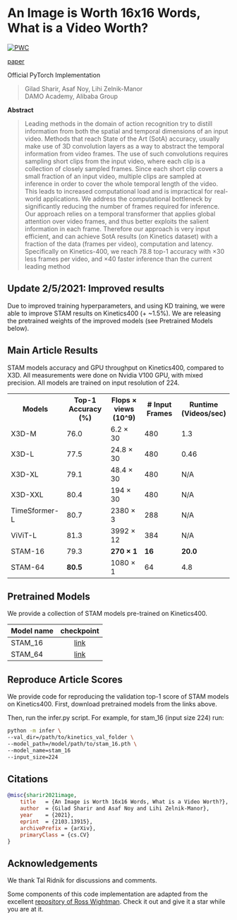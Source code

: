 # An Image is Worth 16x16 Words, What is a Video Worth?

[![PWC](https://img.shields.io/endpoint.svg?url=https://paperswithcode.com/badge/an-image-is-worth-16x16-words-what-is-a-video/action-classification-on-kinetics-400)](https://paperswithcode.com/sota/action-classification-on-kinetics-400?p=an-image-is-worth-16x16-words-what-is-a-video)

[paper](https://arxiv.org/pdf/2103.13915.pdf) 

Official PyTorch Implementation

> Gilad Sharir, Asaf Noy, Lihi Zelnik-Manor<br/>
> DAMO Academy, Alibaba Group



**Abstract**

> Leading methods in the domain of action recognition try to
distill information from both the spatial and temporal dimensions of an input video. Methods that reach State of the
Art (SotA) accuracy, usually make use of 3D convolution
layers as a way to abstract the temporal information from
video frames. The use of such convolutions requires sampling short clips from the input video, where each clip is a
collection of closely sampled frames. Since each short clip
covers a small fraction of an input video, multiple clips are
sampled at inference in order to cover the whole temporal
length of the video. This leads to increased computational
load and is impractical for real-world applications. We address the computational bottleneck by significantly reducing
the number of frames required for inference. Our approach
relies on a temporal transformer that applies global attention over video frames, and thus better exploits the salient
information in each frame. Therefore our approach is very
input efficient, and can achieve SotA results (on Kinetics
dataset) with a fraction of the data (frames per video), computation and latency. Specifically on Kinetics-400, we reach
78.8 top-1 accuracy with ×30 less frames per video, and
×40 faster inference than the current leading method
>

## Update 2/5/2021:  Improved results
Due to improved training hyperparameters, and using KD training, we were able to improve
 STAM results on Kinetics400 (+ ~1.5%).  We are releasing the pretrained weights of the improved
  models (see Pretrained Models below). 

## Main Article Results

STAM models accuracy and GPU throughput on Kinetics400, compared to X3D. All measurements were
 done on Nvidia V100 GPU, with mixed precision. All models are trained on input resolution of 224.
<p align="center">
 <table>
  <tr>
    <th>Models</th>
    <th>Top-1 Accuracy <br>(%)</th>
    <th>Flops × views<br>(10^9)</th>
    <th># Input Frames</th>
    <th>Runtime<br>(Videos/sec)</th>
  </tr>
  <tr>
    <td>X3D-M</td>
    <td>76.0</td>
    <td>6.2 × 30 </td>
    <td>480</td>
    <td>1.3</td>
  </tr>
  <tr>
    <td>X3D-L</td>
    <td>77.5</td>
    <td>24.8 × 30</td>
    <td>480</td>
    <td>0.46</td>
  </tr>
  <tr>
    <td>X3D-XL</td>
    <td>79.1</td>
    <td>48.4 × 30</td>
    <td>480</td>
    <td>N/A</td>
  </tr>
  <tr>
    <td>X3D-XXL</td>
    <td>80.4</td>
    <td>194 × 30</td>
    <td>480</td>
    <td>N/A</td>
  </tr>
  <tr>
    <td>TimeSformer-L</td>
    <td>80.7</td>
    <td>2380 × 3</td>
    <td> 288 </td>
    <td>N/A</td>
  </tr>
  <tr>
    <td>ViViT-L</td>
    <td>81.3</td>
    <td>3992 × 12</td>
    <td>384</td>
    <td>N/A</td>
  </tr>
  <tr>
    <td>STAM-16</td>
    <td>79.3</td>
    <td><b>270 × 1</b></td>
    <td><b>16</b></td>
    <td><b>20.0</b></td>
  </tr>
  <tr>
    <td>STAM-64</td>
    <td><b>80.5</b></td>
    <td>1080 × 1</td>
    <td>64</td>
    <td>4.8</td>
  </tr>
 </table>
</p>

## Pretrained Models

We provide a collection of STAM models pre-trained on Kinetics400. 

| Model name  | checkpoint
| ------------ | :--------------: |
| STAM_16 | [link](https://miil-public-eu.oss-eu-central-1.aliyuncs.com/model-zoo/STAM/v2/stam_16.pth) |
| STAM_64 | [link](https://miil-public-eu.oss-eu-central-1.aliyuncs.com/model-zoo/STAM/v2/stam_64.pth) |


## Reproduce Article Scores
We provide code for reproducing the validation top-1 score of STAM
models on Kinetics400. First, download pretrained models from the links above.

Then, run the infer.py script. For example, for stam_16 (input size 224)
run:
```bash
python -m infer \
--val_dir=/path/to/kinetics_val_folder \
--model_path=/model/path/to/stam_16.pth \
--model_name=stam_16
--input_size=224
```


## Citations

```bibtex
@misc{sharir2021image,
    title   = {An Image is Worth 16x16 Words, What is a Video Worth?}, 
    author  = {Gilad Sharir and Asaf Noy and Lihi Zelnik-Manor},
    year    = {2021},
    eprint  = {2103.13915},
    archivePrefix = {arXiv},
    primaryClass = {cs.CV}
}
```

## Acknowledgements

We thank Tal Ridnik for discussions and comments.

Some components of this code implementation are adapted from the excellent
[repository of Ross Wightman](https://github.com/rwightman/pytorch-image-models). Check it out and give it a star while
you are at it.
